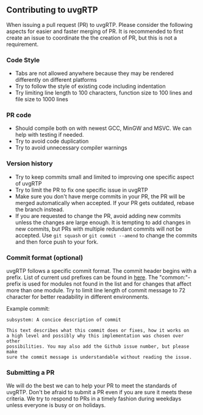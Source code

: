 ## Contributing to uvgRTP

When issuing a pull request (PR) to uvgRTP. Please consider the following aspects for easier and faster merging of PR. It is recommended to first create an issue to coordinate the the creation of PR, but this is not a requirement.

### Code Style
- Tabs are not allowed anywhere because they may be rendered differently on different platforms
- Try to follow the style of existing code including indentation
- Try limiting line length to 100 characters, function size to 100 lines and file size to 1000 lines

### PR code
- Should compile both on with newest GCC, MinGW and MSVC. We can help with testing if needed.
- Try to avoid code duplication
- Try to avoid unnecessary compiler warnings

### Version history
- Try to keep commits small and limited to improving one specific aspect of uvgRTP
- Try to limit the PR to fix one specific issue in uvgRTP
- Make sure you don't have merge commits in your PR, the PR will be merged automatically when accepted. If your PR gets outdated, rebase the branch instead.
- If you are requested to change the PR, avoid adding new commits unless the changes are large enough. It is tempting to add changes in new commits, but PRs with multiple redundant commits will not be accepted. Use `git squash` or `git commit --amend` to change the commits and then force push to your fork.

### Commit format (optional)

uvgRTP follows a specific commit format. The commit header begins with a prefix. List of current usd prefixes can be found in [here](docs/subsystems). The "common:"-prefix is used for modules not found in the list and for changes that affect more than one module. Try to limit line length of commit message to 72 character for better readability in different environments.

Example commit:
```
subsystem: A concice description of commit

This text describes what this commit does or fixes, how it works on 
a high level and possibly why this implementation was chosen over other
possibilities. You may also add the Github issue number, but please make
sure the commit message is understandable without reading the issue.
```

### Submitting a PR

We will do the best we can to help your PR to meet the standards of uvgRTP. Don't be afraid to submit a PR even if you are sure it meets these criteria. We try to respond to PRs in a timely fashion during weekdays unless everyone is busy or on holidays.


